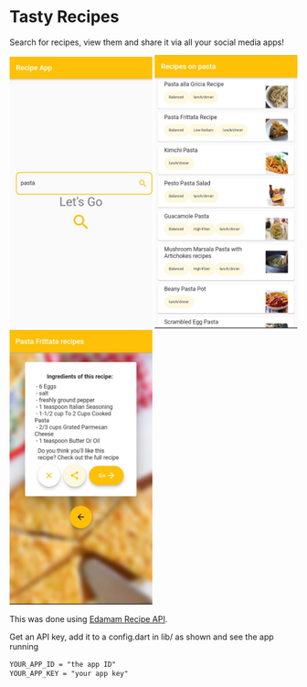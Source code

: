# Tasty Recipes

Search for recipes, view them and share it via all your social media apps!

 <p float="left">

  <img src="images/mainscreen.jpeg" width="250" title="Home screen">
  <img src="images/recipelist.jpeg" width="250" title="List of Recipes">
  <img src="images/recipescreen.jpeg" width="250" title="Recipe Screen">

</p>

This was done using [Edamam Recipe API](https://developer.edamam.com/edamam-recipe-api).

Get an API key, add it to a config.dart in lib/ as shown and see the app running

```
YOUR_APP_ID = "the app ID"
YOUR_APP_KEY = "your app key"
```
